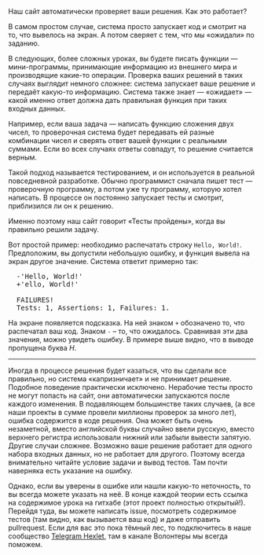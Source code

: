 
Наш сайт автоматически проверяет ваши решения. Как это работает?

В самом простом случае, система просто запускает код и смотрит на то, что вывелось на экран. А потом сверяет с тем, что мы «ожидали» по заданию.

В следующих, более сложных уроках, вы будете писать функции — мини-программы, принимающие информацию из внешнего мира и производящие какие-то операции. Проверка ваших решений в таких случаях выглядит немного сложнее: система запускает ваше решение и передаёт какую-то информацию. Система также знает — «ожидает» — какой именно ответ должна дать правильная функция при таких входных данных.

Например, если ваша задача — написать функцию сложения двух чисел, то проверочная система будет передавать ей разные комбинации чисел и сверять ответ вашей функции с реальными суммами. Если во всех случаях ответы совпадут, то решение считается верным.

Такой подход называется тестированием, и он используется в реальной повседневной разработке. Обычно программист сначала пишет тест — проверочную программу, а потом уже ту программу, которую хотел написать. В процессе он постоянно запускает тесты и смотрит, приблизился ли он к решению.

Именно поэтому наш сайт говорит «Тесты пройдены», когда вы правильно решили задачу.

Вот простой пример: необходимо распечатать строку `Hello, World!`. Предположим, вы допустили небольшую ошибку, и функция вывела на экран другое значение. Система ответит примерно так:

<pre class='hexlet-basics-output'>
  -'Hello, World!'
  +'ello, World!'

  FAILURES!
  Tests: 1, Assertions: 1, Failures: 1.
</pre>

На экране появляется подсказка. На ней знаком `+` обозначено то, что распечатал ваш код. Знаком `-` – то, что ожидалось. Сравнивая эти два значения, можно увидеть ошибку. В примере выше видно, что в выводе пропущена буква _H_.

---

Иногда в процессе решения будет казаться, что вы сделали все правильно, но система «капризничает» и не принимает решение. Подобное поведение практически исключено. Нерабочие тесты просто не могут попасть на сайт, они автоматически запускаются после каждого изменения. В подавляющем большинстве таких случаев, (а все наши проекты в сумме провели миллионы проверок за много лет), ошибка содержится в коде решения. Она может быть очень незаметной, вместо английской буквы случайно ввели русскую, вместо верхнего регистра использовали нижний или забыли вывести запятую. Другие случаи сложнее. Возможно ваше решение работает для одного набора входных данных, но не работает для другого. Поэтому всегда внимательно читайте условие задачи и вывод тестов. Там почти наверняка есть указание на ошибку.

Однако, если вы уверены в ошибке или нашли какую-то неточность, то вы всегда можете указать на неё. В конце каждой теории есть ссылка на содержимое урока на гитхабе (этот проект полностью открытый!). Перейдя туда, вы можете написать issue, посмотреть содержимое тестов (там видно, как вызывается ваш код) и даже отправить pullrequest. Если для вас это пока тёмный лес, то подключитесь в наше сообщество [Telegram Hexlet](https://t.me/hexletcommunity/12), там в канале Волонтеры мы всегда поможем.
